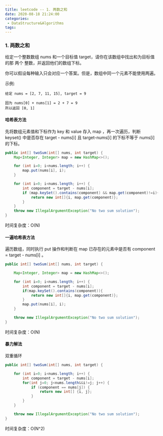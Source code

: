 ```yaml
---
title: leetcode -- 1. 两数之和
date: 2020-08-18 21:24:00
categories:
 - DataStructure&Algorithms
tags: 
---
```


### 1. 两数之和

给定一个整数数组 nums 和一个目标值 target，请你在该数组中找出和为目标值的那 两个 整数，并返回他们的数组下标。

你可以假设每种输入只会对应一个答案。但是，数组中同一个元素不能使用两遍。

示例:

```
给定 nums = [2, 7, 11, 15], target = 9

因为 nums[0] + nums[1] = 2 + 7 = 9
所以返回 [0, 1]
```



#### 哈希表方法

先将数组元素值和下标作为 key 和 value 存入 map ，再一次遍历，判断 keyset() 中是否存在 target - nums[i] 且 target-nums[i] 的下标不等于 nums[i] 的下标。

```java
public int[] twoSum(int[] nums, int target) {
    Map<Integer, Integer> map = new HashMap<>();

    for (int i=0; i<nums.length; i++) {
        map.put(nums[i], i);
    }

    for (int i=0; i<nums.length; i++) {
        int component = target - nums[i];
        if (map.keySet().contains(component) && map.get(component)!=i){
            return new int[]{i, map.get(component)};
        }
    }
    throw new IllegalArgumentException("No two sum solution");
}
```

时间复杂度：O(N)

#### 一遍哈希表方法

遍历数组，同时执行 put 操作和判断在 map 已存在的元素中是否有 component = target - nums[i] 。

```java
public int[] twoSum(int[] nums, int target) {

    Map<Integer, Integer> map = new HashMap<>();

    for (int i=0; i<nums.length; i++) {
        int component = target - nums[i];
        if(map.keySet().contains(component)){
            return new int[]{i, map.get(component)};
        }
        map.put(nums[i], i);
    }

    throw new IllegalArgumentException("No two sum solution");
}
```

时间复杂度：O(N)

#### 暴力解法

双重循环

```java
public int[] twoSum(int[] nums, int target) {

    for (int i=0; i<nums.length; i++) {
        int component = target - nums[i];
        for(int j=0; j<nums.length&&i!=j; j++) {
            if (component == nums[j]) {
                return new int[] {i, j};
            }
        }
    }

    throw new IllegalArgumentException("No two sum solution");
}
```

时间复杂度：O(N^2)



